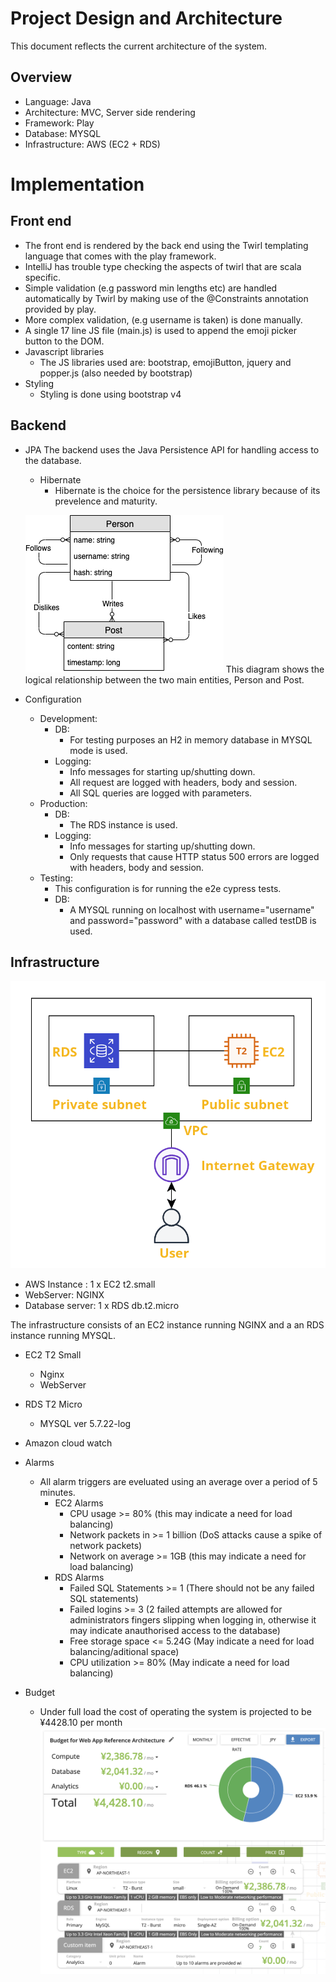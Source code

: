 # Project Design and Architecture
This document reflects the current architecture of the system.


## Overview

- Language: Java
- Architecture: MVC, Server side rendering
- Framework: Play
- Database: MYSQL
- Infrastructure: AWS (EC2 + RDS)


# Implementation

## Front end
- The front end is rendered by the back end using the Twirl templating language that comes with the play framework.
- IntelliJ has trouble type checking the aspects of twirl that are scala specific.
- Simple validation (e.g password min lengths etc) are handled automatically by Twirl by making use of the @Constraints annotation provided by play.
- More complex validation, (e.g username is taken) is done manually.
- A single 17 line JS file (main.js) is used to append the emoji picker button to the DOM.
- Javascript libraries
    - The JS libraries used are: bootstrap, emojiButton, jquery and popper.js (also needed by bootstrap)
- Styling
    - Styling is done using bootstrap v4

## Backend

- JPA
    The backend uses the Java Persistence API for handling access to the database.
    - Hibernate 
        - Hibernate is the choice for the persistence library because of its prevelence and maturity.

    ![Schema](./img/er.png)
    This diagram shows the logical relationship between the two main entities, Person and Post.
- Configuration
    - Development:
        - DB: 
            - For testing purposes an H2 in memory database in MYSQL mode is used.
        - Logging: 
            - Info messages for starting up/shutting down.
            - All request are logged with headers, body and session.
            - All SQL queries are logged with parameters.
    - Production:
        - DB: 
            - The RDS instance is used.
        - Logging: 
            - Info messages for starting up/shutting down.
            - Only requests that cause HTTP status 500 errors are logged with headers, body and session.
    - Testing:
        - This configuration is for running the e2e cypress tests.
        - DB: 
            - A MYSQL running on localhost with username="username" and password="password" with a database called testDB is used.

    

## Infrastructure

![Schema](./img/infra.png)

- AWS Instance : 1 x EC2 t2.small 
- WebServer: NGINX 
- Database server: 1 x RDS db.t2.micro 

The infrastructure consists of an EC2 instance running NGINX and a an RDS instance running MYSQL.

- EC2 T2 Small 
    - Nginx
    - WebServer

- RDS T2 Micro
    - MYSQL ver 5.7.22-log 

- Amazon cloud watch

- Alarms
   - All alarm triggers are eveluated using an average over a period of 5 minutes.
        - EC2 Alarms
            - CPU usage >= 80% (this may indicate a need for load balancing)
            - Network packets in >= 1 billion (DoS attacks cause a spike of network packets)
            - Network on average >= 1GB (this may indicate a need for load balancing)
        - RDS Alarms
            - Failed SQL Statements >= 1 (There should not be any failed SQL statements)
            - Failed logins >= 3 (2 failed attempts are allowed for administrators fingers slipping when logging in, otherwise it may indicate anauthorised access to the database)
            - Free storage space <= 5.24G (May indicate a need for load balancing/aditional space)
            - CPU utilization >= 80% (May indicate a need for load balancing)

- Budget
    - Under full load the cost of operating the system is projected to be ¥4428.10 per month
![Schema](./img/budget.png)


